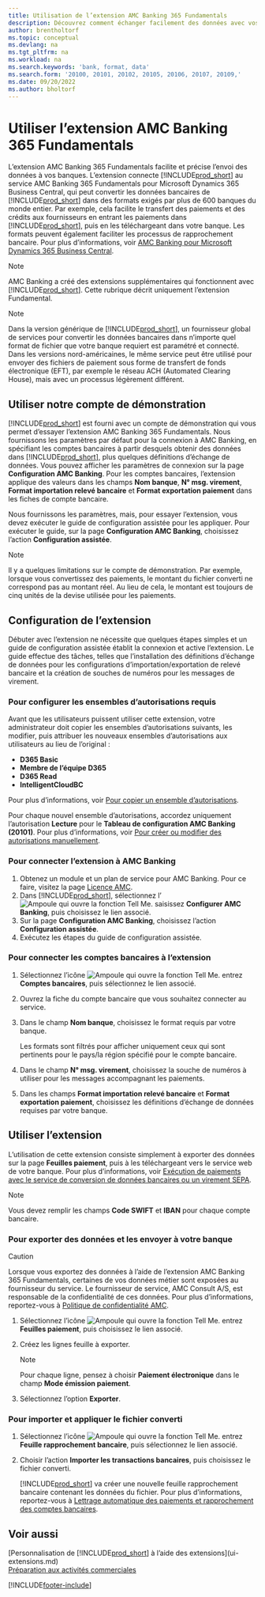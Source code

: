 ```yaml
---
title: Utilisation de l’extension AMC Banking 365 Fundamentals
description: Découvrez comment échanger facilement des données avec vos banques en les transformant au format souhaité.
author: brentholtorf
ms.topic: conceptual
ms.devlang: na
ms.tgt_pltfrm: na
ms.workload: na
ms.search.keywords: 'bank, format, data'
ms.search.form: '20100, 20101, 20102, 20105, 20106, 20107, 20109,'
ms.date: 09/20/2022
ms.author: bholtorf
---
```


# <a name="use-the-amc-banking-365-fundamentals-extension"></a><a name="use-the-amc-banking-365-fundamentals-extension"></a>Utiliser l’extension AMC Banking 365 Fundamentals

L’extension AMC Banking 365 Fundamentals facilite et précise l’envoi des données à vos banques. L’extension connecte [!INCLUDE[prod_short](includes/prod_short.md)] au service AMC Banking 365 Fundamentals pour Microsoft Dynamics 365 Business Central, qui peut convertir les données bancaires de [!INCLUDE[prod_short](includes/prod_short.md)] dans des formats exigés par plus de 600 banques du monde entier. Par exemple, cela facilite le transfert des paiements et des crédits aux fournisseurs en entrant les paiements dans [!INCLUDE[prod_short](includes/prod_short.md)], puis en les téléchargeant dans votre banque. Les formats peuvent également faciliter les processus de rapprochement bancaire. Pour plus d’informations, voir [AMC Banking pour Microsoft Dynamics 365 Business Central](https://www.amcbanking.com/bc-fundamentals/).

> [!NOTE]
> AMC Banking a créé des extensions supplémentaires qui fonctionnent avec [!INCLUDE[prod_short](includes/prod_short.md)]. Cette rubrique décrit uniquement l’extension Fundamental.

> [!NOTE]
> Dans la version générique de [!INCLUDE[prod_short](includes/prod_short.md)], un fournisseur global de services pour convertir les données bancaires dans n’importe quel format de fichier que votre banque requiert est paramétré et connecté. Dans les versions nord-américaines, le même service peut être utilisé pour envoyer des fichiers de paiement sous forme de transfert de fonds électronique (EFT), par exemple le réseau ACH (Automated Clearing House), mais avec un processus légèrement différent.

## <a name="use-our-demonstration-account"></a><a name="use-our-demonstration-account"></a>Utiliser notre compte de démonstration

[!INCLUDE[prod_short](includes/prod_short.md)] est fourni avec un compte de démonstration qui vous permet d’essayer l’extension AMC Banking 365 Fundamentals. Nous fournissons les paramètres par défaut pour la connexion à AMC Banking, en spécifiant les comptes bancaires à partir desquels obtenir des données dans [!INCLUDE[prod_short](includes/prod_short.md)], plus quelques définitions d’échange de données. Vous pouvez afficher les paramètres de connexion sur la page **Configuration AMC Banking**. Pour les comptes bancaires, l’extension applique des valeurs dans les champs **Nom banque**, **N° msg. virement**, **Format importation relevé bancaire** et **Format exportation paiement** dans les fiches de compte bancaire.

Nous fournissons les paramètres, mais, pour essayer l’extension, vous devez exécuter le guide de configuration assistée pour les appliquer. Pour exécuter le guide, sur la page **Configuration AMC Banking**, choisissez l’action **Configuration assistée**.

> [!NOTE]
> Il y a quelques limitations sur le compte de démonstration. Par exemple, lorsque vous convertissez des paiements, le montant du fichier converti ne correspond pas au montant réel. Au lieu de cela, le montant est toujours de cinq unités de la devise utilisée pour les paiements.  

## <a name="setting-up-the-extension"></a><a name="setting-up-the-extension"></a>Configuration de l’extension

Débuter avec l’extension ne nécessite que quelques étapes simples et un guide de configuration assistée établit la connexion et active l’extension. Le guide effectue des tâches, telles que l’installation des définitions d’échange de données pour les configurations d’importation/exportation de relevé bancaire et la création de souches de numéros pour les messages de virement.  

### <a name="to-set-up-the-required-permission-sets"></a><a name="to-set-up-the-required-permission-sets"></a>Pour configurer les ensembles d’autorisations requis

Avant que les utilisateurs puissent utiliser cette extension, votre administrateur doit copier les ensembles d’autorisations suivants, les modifier, puis attribuer les nouveaux ensembles d’autorisations aux utilisateurs au lieu de l’original :

* **D365 Basic**
* **Membre de l’équipe D365**
* **D365 Read**
* **IntelligentCloudBC**

Pour plus d’informations, voir [Pour copier un ensemble d’autorisations](ui-define-granular-permissions.md#to-copy-a-permission-set).

Pour chaque nouvel ensemble d’autorisations, accordez uniquement l’autorisation **Lecture** pour le **Tableau de configuration AMC Banking (20101)**. Pour plus d’informations, voir [Pour créer ou modifier des autorisations manuellement](ui-define-granular-permissions.md#to-create-a-permission-set).

### <a name="to-connect-the-extension-to-amc-banking"></a><a name="to-connect-the-extension-to-amc-banking"></a>Pour connecter l’extension à AMC Banking

1. Obtenez un module et un plan de service pour AMC Banking. Pour ce faire, visitez la page [Licence AMC](https://license.amcbanking.com/register).
2. Dans [!INCLUDE[prod_short](includes/prod_short.md)], sélectionnez l’![Ampoule qui ouvre la fonction Tell Me.](media/ui-search/search_small.png "Dites-moi ce que vous voulez faire") saisissez **Configurer AMC Banking**, puis choisissez le lien associé.  
3. Sur la page **Configuration AMC Banking**, choisissez l’action **Configuration assistée**.
4. Exécutez les étapes du guide de configuration assistée.

### <a name="to-connect-bank-accounts-to-the-extension"></a><a name="to-connect-bank-accounts-to-the-extension"></a>Pour connecter les comptes bancaires à l’extension

1. Sélectionnez l’icône ![Ampoule qui ouvre la fonction Tell Me.](media/ui-search/search_small.png "Dites-moi ce que vous voulez faire") entrez **Comptes bancaires**, puis sélectionnez le lien associé.
2. Ouvrez la fiche du compte bancaire que vous souhaitez connecter au service.
3. Dans le champ **Nom banque**, choisissez le format requis par votre banque.  

   Les formats sont filtrés pour afficher uniquement ceux qui sont pertinents pour le pays/la région spécifié pour le compte bancaire.
4. Dans le champ **N° msg. virement**, choisissez la souche de numéros à utiliser pour les messages accompagnant les paiements.
5. Dans les champs **Format importation relevé bancaire** et **Format exportation paiement**, choisissez les définitions d’échange de données requises par votre banque.

## <a name="use-the-extension"></a><a name="use-the-extension"></a>Utiliser l’extension

L’utilisation de cette extension consiste simplement à exporter des données sur la page **Feuilles paiement**, puis à les téléchargeant vers le service web de votre banque. Pour plus d’informations, voir [Exécution de paiements avec le service de conversion de données bancaires ou un virement SEPA](finance-make-payments-with-bank-data-conversion-service-or-sepa-credit-transfer.md).

> [!NOTE]
> Vous devez remplir les champs **Code SWIFT** et **IBAN** pour chaque compte bancaire.

### <a name="to-export-data-and-submit-it-to-your-bank"></a><a name="to-export-data-and-submit-it-to-your-bank"></a>Pour exporter des données et les envoyer à votre banque

> [!CAUTION]  
> Lorsque vous exportez des données à l’aide de l’extension AMC Banking 365 Fundamentals, certaines de vos données métier sont exposées au fournisseur du service. Le fournisseur de service, AMC Consult A/S, est responsable de la confidentialité de ces données. Pour plus d’informations, reportez\-vous à [Politique de confidentialité AMC](https://go.microsoft.com/fwlink/?LinkId=510158).

1. Sélectionnez l’icône ![Ampoule qui ouvre la fonction Tell Me.](media/ui-search/search_small.png "Dites-moi ce que vous voulez faire") entrez **Feuilles paiement**, puis choisissez le lien associé.
2. Créez les lignes feuille à exporter.  

   > [!NOTE]
   > Pour chaque ligne, pensez à choisir **Paiement électronique** dans le champ **Mode émission paiement**.
3. Sélectionnez l’option **Exporter**.

### <a name="to-import-and-apply-the-converted-file"></a><a name="to-import-and-apply-the-converted-file"></a>Pour importer et appliquer le fichier converti

1. Sélectionnez l’icône ![Ampoule qui ouvre la fonction Tell Me.](media/ui-search/search_small.png "Dites-moi ce que vous voulez faire") entrez **Feuille rapprochement bancaire**, puis sélectionnez le lien associé.
2. Choisir l’action **Importer les transactions bancaires**, puis choisissez le fichier converti.  

   [!INCLUDE[prod_short](includes/prod_short.md)] va créer une nouvelle feuille rapprochement bancaire contenant les données du fichier. Pour plus d’informations, reportez-vous à [Lettrage automatique des paiements et rapprochement des comptes bancaires](receivables-apply-payments-auto-reconcile-bank-accounts.md).

## <a name="see-also"></a><a name="see-also"></a>Voir aussi

[Personnalisation de [!INCLUDE[prod_short](includes/prod_short.md)] à l’aide des extensions](ui-extensions.md)  
[Préparation aux activités commerciales](ui-get-ready-business.md)  

[!INCLUDE[footer-include](includes/footer-banner.md)]
